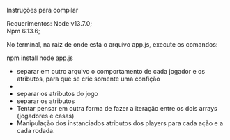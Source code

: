 Instruções para compilar

Requerimentos:
Node v13.7.0;  
Npm 6.13.6;

No terminal, na raiz de onde está o arquivo app.js, execute os comandos:

npm install
node app.js

- separar em outro arquivo o comportamento de cada jogador e os atributos, para que se crie somente uma confição
- 
- separar os atributos do jogo
- separar os atributos
- Tentar pensar em outra forma de fazer a iteração entre os dois arrays (jogadores e casas)
- Manipulação dos instanciados atributos dos players para cada ação e a cada rodada.